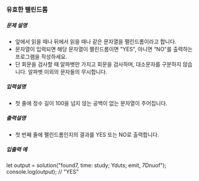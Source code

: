 ### 유효한 팰린드롬

##### 문제 설명

- 앞에서 읽을 때나 뒤에서 읽을 때나 같은 문자열을 팰린드롬이라고 합니다.
- 문자열이 입력되면 해당 문자열이 팰린드롬이면 "YES", 아니면 “NO"를 출력하는 프로그램을 작성하세요.
- 단 회문을 검사할 때 알파벳만 가지고 회문을 검사하며, 대소문자를 구분하지 않습니다. 알파벳 이외의 문자들의 무시합니다.

##### 입력설명

- 첫 줄에 정수 길이 100을 넘지 않는 공백이 없는 문자열이 주어집니다.

##### 출력설명

- 첫 번째 줄에 팰린드롬인지의 결과를 YES 또는 NO로 출력합니다.

##### 입출력 예

let output = solution("found7, time: study; Yduts; emit, 7Dnuof");
console.log(output); // "YES"
